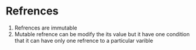 # Refrences

1) Refrences are immutable
2) Mutable refrence can be modify the its value
   but it have one condition that it can have 
   only one refrence to a particular varible

